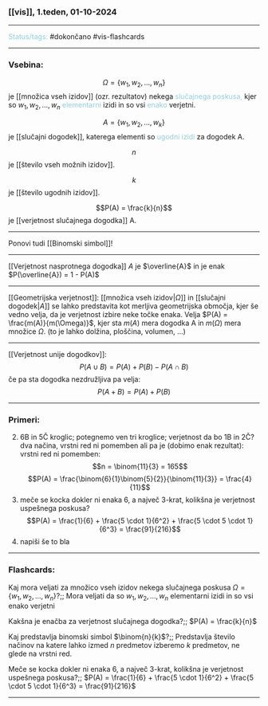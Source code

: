 ### [[vis]], 1.teden, 01-10-2024
---

<font color="#92cddc">Status/tags:</font> #dokončano  #vis-flashcards

---

### Vsebina:
$$\Omega = \{w_{1}, w_2, ..., w_n\}$$je [[množica vseh izidov]] (ozr. rezultatov) nekega <font color="#92cddc">slučajnega poskusa,</font> kjer so $w_1, w_2, ..., w_n$ <font color="#92cddc">elementarni</font> izidi in so vsi <font color="#92cddc">enako</font> verjetni.

$$A = \{w_1, w_2, ..., w_k\}$$
je [[slučajni dogodek]], katerega elementi so <font color="#92cddc">ugodni izidi</font> za dogodek A.

$$n$$ je [[število vseh možnih izidov]].

$$k$$ je [[število ugodnih izidov]].

$$P(A) = \frac{k}{n}$$
je [[verjetnost slučajnega dogodka]] A.

---

Ponovi tudi [[Binomski simbol]]!

---

[[Verjetnost nasprotnega dogodka]] $A$ je $\overline{A}$ in je enak $P(\overline{A}) = 1 - P(A)$

---

[[Geometrijska verjetnost]]:
	[[množica vseh izidov|$\Omega$]] in [[slučajni dogodek|$A$]] se lahko predstavita kot merljiva geometrijska območja, kjer še vedno velja, da je verjetnost izbire neke točke enaka.
	Velja $P(A) = \frac{m(A)}{m(\Omega)}$, kjer sta $m(A)$ mera dogodka A in $m(\Omega)$ mera množice $\Omega$. (to je lahko dolžina, ploščina, volumen, ...)

---

[[Verjetnost unije dogodkov]]:
	$$P(A\cup B) = P(A) + P(B) - P(A\cap B)$$
	če pa sta dogodka nezdružljiva pa velja: $$P(A+B) = P(A) + P(B)$$

---

### Primeri:

2) 6B in 5Č kroglic; potegnemo ven tri kroglice; verjetnost da bo 1B in 2Č?
	dva načina, vrstni red ni pomemben ali pa je (dobimo enak rezultat):
	vrstni red ni pomemben:
	$$n = \binom{11}{3} = 165$$
	$$P(A) = \frac{\binom{6}{1}\binom{5}{2}}{\binom{11}{3}} = \frac{4}{11}$$
4) meče se kocka dokler ni enaka 6, a največ 3-krat, kolikšna je verjetnost uspešnega poskusa?
	$$P(A) = \frac{1}{6} + \frac{5 \cdot 1}{6^2} + \frac{5 \cdot 5 \cdot 1}{6^3} = \frac{91}{216}$$
6) napiši še to
	bla
---

### Flashcards:

Kaj mora veljati za množico vseh izidov nekega slučajnega poskusa $\Omega = \{w_1, w_2, ..., w_n\}$?;; Mora veljati da so $w_1, w_2, ..., w_n$ elementarni izidi in so vsi enako verjetni
<!--SR:!2024-10-15,3,250-->

Kakšna je enačba za verjetnost slučajnega dogodka?;; $P(A) = \frac{k}{n}$
<!--SR:!2024-10-16,4,270-->

Kaj predstavlja binomski simbol $\binom{n}{k}$?;; Predstavlja število načinov na katere lahko izmed $n$ predmetov izberemo $k$ predmetov, ne glede na vrstni red.
<!--SR:!2024-10-13,1,230-->

Meče se kocka dokler ni enaka 6, a največ 3-krat, kolikšna je verjetnost uspešnega poskusa?;; $P(A) = \frac{1}{6} + \frac{5 \cdot 1}{6^2} + \frac{5 \cdot 5 \cdot 1}{6^3} = \frac{91}{216}$
<!--SR:!2024-10-16,4,270-->

---
